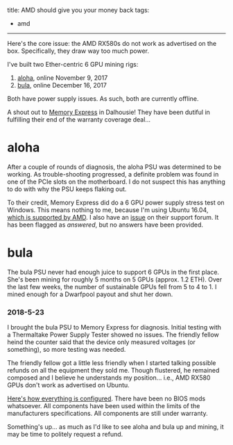 title: AMD should give you your money back
tags:
- amd
---

Here's the core issue: the AMD RX580s do not work as advertised on the box. Specifically, they draw way too much power. 

I've built two Ether-centric 6 GPU mining rigs:

1. [aloha](/2017/11/09/Ethereum-Mining-Rig-Prototyping-and-Market-Investigation/), online November 9, 2017
2. [bula](/2017/12/16/Hello-Bula-6-GPU-Ethereum-Rig/), online December 16, 2017

Both have power supply issues. As such, both are currently offline.

A shout out to [Memory Express](https://www.memoryexpress.com/) in Dalhousie! They have been dutiful in fulfilling their end of the warranty coverage deal...

# aloha

After a couple of rounds of diagnosis, the aloha PSU was determined to be working. As trouble-shooting progressed, a definite problem was found in one of the PCIe slots on the motherboard. I do not suspect this has anything to do with why the PSU keeps flaking out.

To their credit, Memory Express did do a 6 GPU power supply stress test on Windows. This means nothing to me, because I'm using Ubuntu 16.04, [which is supported by AMD](https://www.amd.com/en/support/graphics/radeon-500-series/radeon-rx-500-series/radeon-rx-580). I also have an [issue](https://community.amd.com/thread/225188) on their support forum. It has been flagged as _answered_, but no answers have been provided.

# bula

The bula PSU never had enough juice to support 6 GPUs in the first place. She's been mining for roughly 5 months on 5 GPUs (approx. 1.2 ETH). Over the last few weeks, the number of sustainable GPUs fell from 5 to 4 to 1. I mined enough for a Dwarfpool payout and shut her down.

### 2018-5-23

I brought the bula PSU to Memory Express for diagnosis. Initial testing with a Thermaltake Power Supply Tester showed no issues. The friendly fellow heind the counter said that the device only measured voltages (or something), so more testing was needed. 

The friendly fellow got a little less friendly when I started talking possible refunds on all the equipment they sold me. Though flustered, he remained composed and I believe he understands my position... i.e., AMD RX580 GPUs don't work as advertised on Ubuntu.

[Here's how everything is configured](https://github.com/TheMiningKing/ethereum-miner-bula). There have been no BIOS mods whatsoever. All components have been used within the limits of the manufacturers specifications. All components are still under warranty.

Something's up... as much as I'd like to see aloha and bula up and mining, it may be time to politely request a refund.


